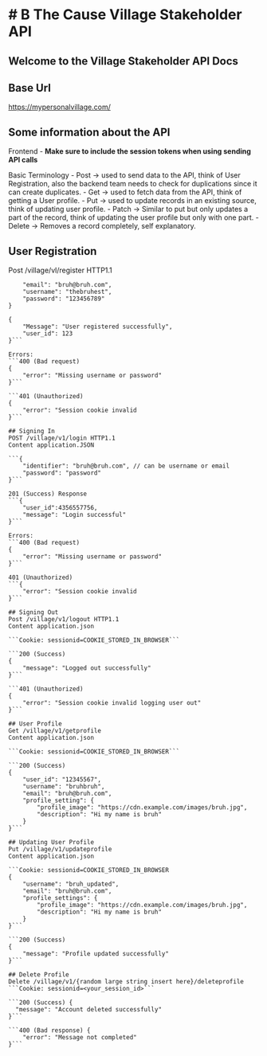 # # B The Cause Village Stakeholder API

## Welcome to the Village Stakeholder API Docs

## Base Url
https://mypersonalvillage.com/

## Some information about the API
Frontend
    - **Make sure to include the session tokens when using sending API calls**

Basic Terminology
    - Post -> used to send data to the API, think of User Registration, also the backend team needs to check for duplications since it can create duplicates.
    - Get -> used to fetch data from the API, think of getting a User profile.
    - Put -> used to update records in an existing source, think of updating user profile.
    - Patch -> Similar to put but only updates a part of the record, think of updating the user profile but only with one part.
    - Delete -> Removes a record completely, self explanatory. 

## User Registration
Post /village/vl/register HTTP1.1

```{
    "email": "bruh@bruh.com",
    "username": "thebruhest",
    "password": "123456789"
}
```

```201 (Success) Response
{
    "Message": "User registered successfully",
    "user_id": 123
}```

Errors:
```400 (Bad request)
{
    "error": "Missing username or password"
}```

```401 (Unauthorized)
{
    "error": "Session cookie invalid
}```

## Signing In
POST /village/v1/login HTTP1.1
Content application.JSON

```{
    "identifier": "bruh@bruh.com", // can be username or email
    "password": "password"
}```

201 (Success) Response
```{
    "user_id":4356557756,
    "message": "Login successful"
}```

Errors:
```400 (Bad request)
{
    "error": "Missing username or password"
}```

401 (Unauthorized)
```{
    "error": "Session cookie invalid
}```

## Signing Out
Post /village/v1/logout HTTP1.1
Content application.json

```Cookie: sessionid=COOKIE_STORED_IN_BROWSER```

```200 (Success)
{
    "message": "Logged out successfully"
}```

```401 (Unauthorized)
{
    "error": "Session cookie invalid logging user out"
}```

## User Profile
Get /village/v1/getprofile
Content application.json

```Cookie: sessionid=COOKIE_STORED_IN_BROWSER```

```200 (Success)
{
    "user_id": "12345567",
    "username": "bruhbruh",
    "email": "bruh@bruh.com",
    "profile_setting": {
        "profile_image": "https://cdn.example.com/images/bruh.jpg",
        "description": "Hi my name is bruh"
    }
}```

## Updating User Profile
Put /village/v1/updateprofile
Content application.json

```Cookie: sessionid=COOKIE_STORED_IN_BROWSER
{
    "username": "bruh_updated",
    "email": "bruh@bruh.com",
    "profile_settings": {
        "profile_image": "https://cdn.example.com/images/bruh.jpg",
        "description": "Hi my name is bruh"
    }
}```

```200 (Success)
{
    "message": "Profile updated successfully"
}```

## Delete Profile
Delete /village/v1/{random large string insert here}/deleteprofile
```Cookie: sessionid=<your_session_id>```

```200 (Success) {
  "message": "Account deleted successfully"
}```

```400 (Bad response) {
    "error": "Message not completed"
}```
